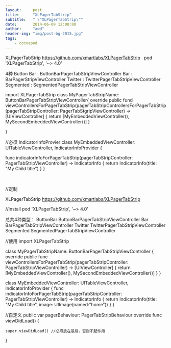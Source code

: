 ```yaml
---
layout:     post
title:      "XLPagerTabStrip"
subtitle:   " \"XLPagerTabStrip\""
date:       2014-06-09 12:00:00
author:     "awd"
header-img: "img/post-bg-2015.jpg"
tags:
    - cocoapod
---
```

XLPagerTabStrip
https://github.com/xmartlabs/XLPagerTabStrip
 
pod 'XLPagerTabStrip', '~> 4.0’

4种
Button Bar	:	ButtonBarPagerTabStripViewController 
Bar		:	BarPagerStripViewController
Twitter		:	TwitterPagerTabStripViewController
Segmented	:	SegmentedPagerTabStripViewController


import XLPagerTabStrip
class MyPagerTabStripName: ButtonBarPagerTabStripViewController{
	override public fund viewControllersForPagerTabStrip(pagerTabStripControllersForPagerTabStrip(pagerTabStripController: PagerTabStgripViewController) -> [UIViewController] {
		return [MyEmbeddedViewController(), MySecondEmbeddedViewController()]
	}

}

//必须 IndicatorInfoProvier 
class MyEmbeddedViewController: UITableViewController, IndicatorInfoProvider {

  func indicatorInfoForPagerTabStrip(pagerTabStripController: PagerTabStripViewController) -> IndicatorInfo {
    return IndicatorInfo(title: "My Child title")
  }
}

 

//定制




XLPagerTabStrip
https://github.com/xmartlabs/XLPagerTabStrip

//install
pod 'XLPagerTabStrip', '~> 4.0’

总共4种类型：
ButtonBar		ButtonBarPagerTabStripViewController
Bar			BarPagerTabStripViewController
Twitter			TwitterPagerTabStripViewController
Segmented		SegmentedPagerTabStripViewController


//使用
import XLPagerTabStrip

class MyPagerTabStripName: ButtonBarPagerTabStripViewController {
  override public func viewControllersForPagerTabStrip(pagerTabStripController: PagerTabStripViewController) -> [UIViewController] {
     return [MyEmbeddedViewController(), MySecondEmbeddedViewController()]
   }
}

class MyEmbeddedViewController: UITableViewController, IndicatorInfoProvider {
  func indicatorInfoForPagerTabStrip(pagerTabStripController: PagerTabStripViewController) -> IndicatorInfo {
    return IndicatorInfo(title: "My Child title”, image: UIImage(named:”home”))
   }
}


//自定义
public var pagerBehaviour: PagerTabStripBehaviour
override func viewDidLoad() {
	
	super.viewDidLoad() //必须放在最后，否则不起作用
}